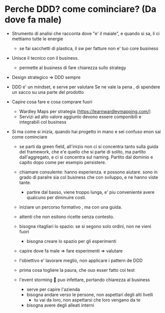 # Perche DDD? come cominciare? (Da dove fa male)

- Strumento di analisi che racconta dove "e' il maiale", e quando si sa, li ci mettiamo tutte le energie
    - se fai sacchetti di plastica, il sw per fatture non e' tuo core business

- Unisce il tecnico con il business.
    - permette al business di fare chiarezza sullo strategy

- Design strategico => DDD sempre

- DDD e' un mindset, e serve per valutare Se ne vale la pena , di spendere un sacco su una parte del prodotto

- Capire cosa fare e cosa comprare fuori
    - Wardley Maps per strategia (https://learnwardleymapping.com/)
    - Servizi ad alto valore aggiunto devono essere componibili e integrabili col business

- Si ma come si inizia, quando hai progetto in mano e sei confuso enon sai come cominciare
    - se parti da green field, all'inizio non ci si concentra tanto sulla guida del framework,
    che e'e quello che si parte di solito, ma partito dall'aggregato, e ci si concentra
    sul naming. Partito dal dominio e capito dopo come per esempio persistere.
    - chiamare consulente: hanno esperienza. e possono aiutare. sono in grado di paralre 
    sia col business che con sviluppo, e ne hanno viste tante.
        - partire dal basso, viene troppo lunga, e' piu conveniente avere qualcuno
        per diminuire costi.
    - iniziare un percorso formativo , ma con una guida.
    - attenti che non esitono ricette senza contesto.
    - bisogna ritagliari lo spazio: se si segono solo ordini, non ne vieni fuori
        - bisogna creare lo spazio per gli esperimenti

    - capire dove fa male => fare esperimenti => valutare
    - l'obiettivo e' lavorare meglio, non applicare i pattern de DDD
    - prima cosa togliere la paura, che ouo esser fatto coi test

    - l'event storming 🦠 puo infettare, portando chiarezza al business
        - serve per capire l'azienda 
        - bisogna andare verso le persone, non aspettari degli alti livelli
            - tu vai da loro, non aspettarsi che loro vengano da te
        - bisogna avere degli alleati interni

